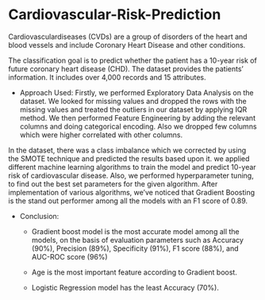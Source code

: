 # Cardiovascular-Risk-Prediction
Cardiovasculardiseases (CVDs) are a group of disorders of the heart and blood vessels and include Coronary Heart Disease and other conditions.

The classification goal is to predict whether the patient has a 10-year risk of future coronary heart disease (CHD). The dataset provides the patients’ information. It includes over 4,000 records and 15 attributes.

* Approach Used:
Firstly, we performed Exploratory Data Analysis on the dataset. We looked for missing values and dropped the rows with the missing values and treated the outliers in our dataset by applying IQR method. We then performed Feature Engineering by adding the relevant columns and doing categorical encoding. Also we dropped few columns which were higher correlated with other columns.

In the dataset, there was a class imbalance which we corrected by using the SMOTE technique and predicted the results based upon it. we applied different machine learning algorithms to train the model and predict 10-year risk of cardiovascular disease. Also, we performed hyperparameter tuning, to find out the best set parameters for the given algorithm. After implementation of various algorithms, we’ve noticed that Gradient Boosting is the stand out performer among all the models with an F1 score of 0.89.





* Conclusion:

  * Gradient boost model is the most accurate model among all the models, on the basis of evaluation parameters such as Accuracy (90%), Precision (89%), Specificity (91%), F1 score (88%), and AUC-ROC score (96%)
  
  * Age is the most important feature according to Gradient boost.
  
  * Logistic Regression model has the least Accuracy (70%).
